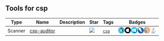 
## Tools for csp

| Type | Name | Description | Star | Tags | Badges |
| --- | --- | --- | --- | --- | --- |
|Scanner|[csp-auditor](https://github.com/GoSecure/csp-auditor)||![](https://img.shields.io/github/stars/GoSecure/csp-auditor?label=%20)|[`csp`](/categorize/tags/csp.md)|![linux](./images/linux.png)![macos](./images/apple.png)![windows](./images/windows.png)![zap](./images/zap.png)![burp](./images/burp.png)[![Java](./images/java.png)](/categorize/langs/Java.md)|

